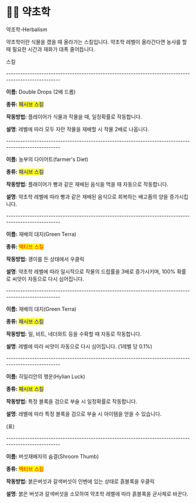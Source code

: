 # 🧑‍🌾 약초학

약초학-Herbalism



약초학이란 식물을 캤을 때 올라가는 스킬입니다. 약초학 레벨이 올라간다면 농사를 할 때 필요한 시간과 재화가 대폭 줄어듭니다.



스킬

\-----------------------------------------------------------------------------------------------------

**이름:** Double Drops (2배 드롭)

**종류:** <mark style="color:blue;">패시브 스킬</mark>

**작동방법:** 플레이어가 식물과 작물을 때, 일정확률로 작동합니다.

**설명**: 레벨에 따라 모두 자란 작물을 재배할 시 작물 2배로 나옵니다.

\-----------------------------------------------------------------------------------------------------

**이름:** 농부의 다이어트(farmer's Diet)

**종류:** <mark style="color:blue;">패시브 스킬</mark>

**작동방법:** 플래이어가 빵과 같은 재배된 음식을 먹을 때 자동으로 작동합니다.

**설명**: 약초학 레벨에 따라 빵과 같은 재배된 음식으로 회복하는 배고픔의 양을 증가시킵니다.

\-----------------------------------------------------------------------------------------------------

**이름:** 재배의 대지(Green Terra)

**종류:** <mark style="color:red;">액티브 스킬</mark>

**작동방법:** 괭이를 든 상태에서 우클릭&#x20;

**설명**: 약초학 레벨에 따라 일시적으로 작물의 드랍률을 3배로 증가시키며, 100% 확률로 씨앗이 자동으로 다시 심어집니다.

\-----------------------------------------------------------------------------------------------------

**이름:** 재배의 대지(Green Terra)

**종류:** <mark style="color:blue;">패시브 스킬</mark>

**작동방법:** 밀, 비트, 네더와트 등을 수확할 때 자동로 작동합니다.

**설명**: 레벨에 따라 씨앗이 자동으로 다시 심어집니다. (1레벨 당 0.1%)

\-----------------------------------------------------------------------------------------------------

**이름:** 히일리안의 행운(Hylian Luck)

**종류:** <mark style="color:blue;">패시브 스킬</mark>

**작동방법:** 특정 블록을 검으로 부술 시 일정확률로 작동합니다.

**설명**: 레벨에 따라 특정 블록을 검으로 부술 시 아이템을 얻을 수 있습니다.

(표)

\-----------------------------------------------------------------------------------------------------

**이름:** 버섯재배자의 숨결(Shroom Thumb)

**종류:** <mark style="color:red;">액티브 스킬</mark>

**작동방법:** 붉은버섯과 갈색버섯이 인벤에 있는 상태로 흙블록을 우클릭

**설명**: 붉은 버섯과 갈색버섯을 소모하여 약초학 레벨에 따라 흙블록을 균사체로 바꾼다.
